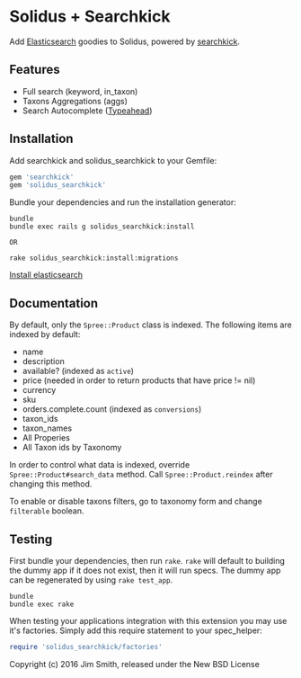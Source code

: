 Solidus + Searchkick
===============

Add [Elasticsearch](http://elastic.co) goodies to Solidus, powered by [searchkick](http://searchkick.org).

Features
--------

* Full search (keyword, in_taxon)
* Taxons Aggregations (aggs)
* Search Autocomplete ([Typeahead](https://twitter.github.io/typeahead.js/))


Installation
------------

Add searchkick and solidus_searchkick to your Gemfile:

```ruby
gem 'searchkick'
gem 'solidus_searchkick'
```

Bundle your dependencies and run the installation generator:

```shell
bundle
bundle exec rails g solidus_searchkick:install

OR

rake solidus_searchkick:install:migrations
```

[Install elasticsearch](https://www.elastic.co/downloads/elasticsearch)

Documentation
-------------

By default, only the `Spree::Product` class is indexed. The following items are indexed by default:
* name
* description
* available? (indexed as `active`)
* price (needed in order to return products that have price != nil)
* currency
* sku
* orders.complete.count (indexed as `conversions`)
* taxon_ids
* taxon_names
* All Properies
* All Taxon ids by Taxonomy

In order to control what data is indexed, override `Spree::Product#search_data` method. Call `Spree::Product.reindex` after changing this method.

To enable or disable taxons filters, go to taxonomy form and change `filterable` boolean.

Testing
-------

First bundle your dependencies, then run `rake`. `rake` will default to building the dummy app if it does not exist, then it will run specs. The dummy app can be regenerated by using `rake test_app`.

```shell
bundle
bundle exec rake
```

When testing your applications integration with this extension you may use it's factories.
Simply add this require statement to your spec_helper:

```ruby
require 'solidus_searchkick/factories'
```

Copyright (c) 2016 Jim Smith, released under the New BSD License
